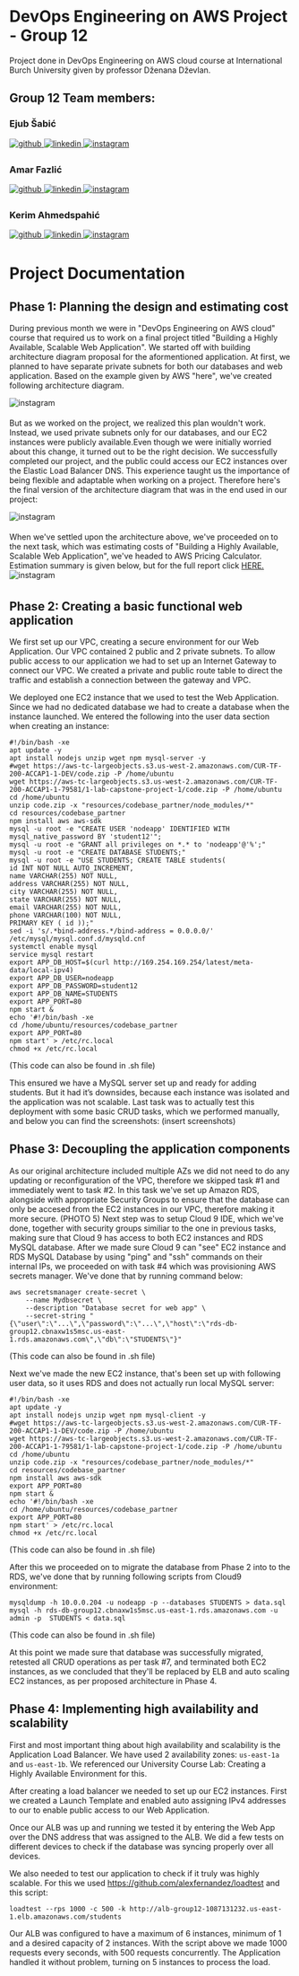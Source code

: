  # DevOps Engineering on AWS Project - Group 12
 
Project done in DevOps Engineering on AWS cloud course at International Burch University given by professor Dženana Dževlan.
 
## Group 12 Team members:
 
 
### Ejub Šabić  
<a href="https://github.com/https://github.com/saba8814" target="_blank">
<img src=https://img.shields.io/badge/github-%2324292e.svg?&style=for-the-badge&logo=github&logoColor=white alt=github style="margin-bottom: 5px;" />
</a>
<a href="https://linkedin.com/in/https://www.linkedin.com/in/ejub-sabic/" target="_blank">
<img src=https://img.shields.io/badge/linkedin-%231E77B5.svg?&style=for-the-badge&logo=linkedin&logoColor=white alt=linkedin style="margin-bottom: 5px;" />
</a>
<a href="https://instagram.com/ejub.sabic" target="_blank">
<img src=https://img.shields.io/badge/instagram-%23000000.svg?&style=for-the-badge&logo=instagram&logoColor=white alt=instagram style="margin-bottom: 5px;" />
</a>  
 
 
 
 
### Amar Fazlić  
<a href="https://github.com/https://github.com/amar-exe" target="_blank">
<img src=https://img.shields.io/badge/github-%2324292e.svg?&style=for-the-badge&logo=github&logoColor=white alt=github style="margin-bottom: 5px;" />
</a>
<a href="https://linkedin.com/in/https://www.linkedin.com/in/amar-fazlic-84b747184/" target="_blank">
<img src=https://img.shields.io/badge/linkedin-%231E77B5.svg?&style=for-the-badge&logo=linkedin&logoColor=white alt=linkedin style="margin-bottom: 5px;" />
</a>
<a href="https://instagram.com/amar.exe" target="_blank">
<img src=https://img.shields.io/badge/instagram-%23000000.svg?&style=for-the-badge&logo=instagram&logoColor=white alt=instagram style="margin-bottom: 5px;" />
</a>  
 
 
 
 
### Kerim Ahmedspahić  
<a href="https://github.com/Kerim357" target="_blank">
<img src=https://img.shields.io/badge/github-%2324292e.svg?&style=for-the-badge&logo=github&logoColor=white alt=github style="margin-bottom: 5px;" />
</a>
<a href="https://www.linkedin.com/in/kerim-ahmedspahic-35052b229/" target="_blank">
<img src=https://img.shields.io/badge/linkedin-%231E77B5.svg?&style=for-the-badge&logo=linkedin&logoColor=white alt=linkedin style="margin-bottom: 5px;" />
</a>
<a href="https://www.instagram.com/_kerim357/" target="_blank">
<img src=https://img.shields.io/badge/instagram-%23000000.svg?&style=for-the-badge&logo=instagram&logoColor=white alt=instagram style="margin-bottom: 5px;" />
</a>  
 
 
<br/>  
 
# Project Documentation
## Phase 1: Planning the design and estimating cost
During previous month we were in "DevOps Engineering on AWS cloud" course that required us to work on a final project titled "Building a Highly Available, Scalable Web Application". We started off with building architecture diagram proposal for the aformentioned application.
At first, we planned to have separate private subnets for both our databases and web application. Based on the example given by AWS "here", we've created following architecture diagram.
 
<img src=/docs/diagrams/initial_architecture_plan.png alt=instagram style="margin-bottom: 5px;" />

But as we worked on the project, we realized this plan wouldn't work. Instead, we used private subnets only for our databases, and our EC2 instances were publicly available.Even though we were initially worried about this change, it turned out to be the right decision. We successfully completed our project, and the public could access our EC2 instances over the Elastic Load Balancer DNS. This experience taught us the importance of being flexible and adaptable when working on a project. Therefore here's the final version of the architecture diagram that was in the end used in our project:

<img src=/docs/diagrams/actual_architecture.png alt=instagram style="margin-bottom: 5px;" />
 
When we've settled upon the architecture above, we've proceeded on to the next task, which was estimating costs of "Building a Highly Available, Scalable Web Application", we've headed to AWS Pricing Calculator. Estimation summary is given below, but for the full report click <a href=https://github.com/amar-exe/ibu-devops-engineering-onaws-cloud-group-12/blob/main/docs/CostEstimate.pdf>HERE.</a> \
<img src=https://i.ibb.co/wcN9Gkh/estimate.jpg alt=instagram style="margin-bottom: 5px;" />
## Phase 2: Creating a basic functional web application
We first set up our VPC, creating a secure environment for our Web Application. Our VPC contained 2 public and 2 private subnets. To allow public access to our application we had to set up an Internet Gateway to connect our VPC. We created a private and public route table to direct the traffic and establish a connection between the gateway and VPC.
 
We deployed one EC2 instance that we used to test the Web Application. Since we had no dedicated database we had to create a database when the instance launched. We entered the following into the user data section when creating an instance:
```
#!/bin/bash -xe
apt update -y
apt install nodejs unzip wget npm mysql-server -y
#wget https://aws-tc-largeobjects.s3.us-west-2.amazonaws.com/CUR-TF-200-ACCAP1-1-DEV/code.zip -P /home/ubuntu
wget https://aws-tc-largeobjects.s3.us-west-2.amazonaws.com/CUR-TF-200-ACCAP1-1-79581/1-lab-capstone-project-1/code.zip -P /home/ubuntu
cd /home/ubuntu
unzip code.zip -x "resources/codebase_partner/node_modules/*"
cd resources/codebase_partner
npm install aws aws-sdk
mysql -u root -e "CREATE USER 'nodeapp' IDENTIFIED WITH mysql_native_password BY 'student12'";
mysql -u root -e "GRANT all privileges on *.* to 'nodeapp'@'%';"
mysql -u root -e "CREATE DATABASE STUDENTS;"
mysql -u root -e "USE STUDENTS; CREATE TABLE students(
id INT NOT NULL AUTO_INCREMENT,
name VARCHAR(255) NOT NULL,
address VARCHAR(255) NOT NULL,
city VARCHAR(255) NOT NULL,
state VARCHAR(255) NOT NULL,
email VARCHAR(255) NOT NULL,
phone VARCHAR(100) NOT NULL,
PRIMARY KEY ( id ));"
sed -i 's/.*bind-address.*/bind-address = 0.0.0.0/' /etc/mysql/mysql.conf.d/mysqld.cnf
systemctl enable mysql
service mysql restart
export APP_DB_HOST=$(curl http://169.254.169.254/latest/meta-data/local-ipv4)
export APP_DB_USER=nodeapp
export APP_DB_PASSWORD=student12
export APP_DB_NAME=STUDENTS
export APP_PORT=80
npm start &
echo '#!/bin/bash -xe
cd /home/ubuntu/resources/codebase_partner
export APP_PORT=80
npm start' > /etc/rc.local
chmod +x /etc/rc.local
```
(This code can also be found in .sh file)
 
This ensured we have a MySQL server set up and ready for adding students. But it had it’s downsides, because each instance was isolated and the application was not scalable. Last task was to actually test this deployment with some basic CRUD tasks, which we performed manually, and below you can find the screenshots:
(insert screenshots)
## Phase 3: Decoupling the application components
As our original architecture included multiple AZs we did not need to do any updating or reconfiguration of the VPC, therefore we skipped task #1 and immediately went to task #2. In this task we've set up Amazon RDS, alongside with appropriate Security Groups to ensure that the database can only be accesed from the EC2 instances in our VPC, therefore making it more secure.
(PHOTO 5)
Next step was to setup Cloud 9 IDE, which we've done, together with security groups similiar to the one in previous tasks, making sure that Cloud 9 has access to both EC2 instances and RDS MySQL database. After we made sure Cloud 9 can "see" EC2 instance and RDS MySQL Database by using "ping" and "ssh" commands on their internal IPs, we proceeded on with task #4 which was provisioning AWS secrets manager. We've done that by running command below:
```
aws secretsmanager create-secret \
    --name Mydbsecret \
    --description "Database secret for web app" \
    --secret-string "{\"user\":\"...\",\"password\":\"...\",\"host\":\"rds-db-group12.cbnaxw1s5msc.us-east-1.rds.amazonaws.com\",\"db\":\"STUDENTS\"}"
```
(This code can also be found in .sh file)
 
Next we've made the new EC2 instance, that's been set up with following user data, so it uses RDS and does not actually run local MySQL server:
```
#!/bin/bash -xe
apt update -y
apt install nodejs unzip wget npm mysql-client -y
#wget https://aws-tc-largeobjects.s3.us-west-2.amazonaws.com/CUR-TF-200-ACCAP1-1-DEV/code.zip -P /home/ubuntu
wget https://aws-tc-largeobjects.s3.us-west-2.amazonaws.com/CUR-TF-200-ACCAP1-1-79581/1-lab-capstone-project-1/code.zip -P /home/ubuntu
cd /home/ubuntu
unzip code.zip -x "resources/codebase_partner/node_modules/*"
cd resources/codebase_partner
npm install aws aws-sdk
export APP_PORT=80
npm start &
echo '#!/bin/bash -xe
cd /home/ubuntu/resources/codebase_partner
export APP_PORT=80
npm start' > /etc/rc.local
chmod +x /etc/rc.local
```
(This code can also be found in .sh file)
 
After this we proceeded on to migrate the database from Phase 2 into to the RDS, we've done that by running following scripts from Cloud9 environment:
 
```
mysqldump -h 10.0.0.204 -u nodeapp -p --databases STUDENTS > data.sql
mysql -h rds-db-group12.cbnaxw1s5msc.us-east-1.rds.amazonaws.com -u admin -p  STUDENTS < data.sql
```
(This code can also be found in .sh file)
 
At this point we made sure that database was successfully migrated, retested all CRUD operations as per task #7, and terminated both EC2 instances, as we concluded that they'll be replaced by ELB and auto scaling EC2 instances, as per proposed architecture in Phase 4. 
## Phase 4: Implementing high availability and scalability
 First and most important thing about high availability and scalability is the Application Load Balancer. We have used 2 availability zones: ```us-east-1a``` and ```us-east-1b```. We referenced our University Course Lab: Creating a Highly Available Environment for this.

After creating a load balancer we needed to set up our EC2 instances. First we created a Launch Template and enabled auto assigning IPv4 addresses to our to enable public access to our Web Application.

Once our ALB was up and running we tested it by entering the Web App over the DNS address that was assigned to the ALB. We did a few tests on different devices to check if the database was syncing properly over all devices.

We also needed to test our application to check if it truly was highly scalable. For this we used https://github.com/alexfernandez/loadtest and this script:
```
loadtest --rps 1000 -c 500 -k http://alb-group12-1087131232.us-east-1.elb.amazonaws.com/students
```

Our ALB was configured to have a maximum of 6 instances, minimum of 1 and a desired capacity of 2 instances. With the script above we made 1000 requests every seconds, with 500 requests concurrently. The Application handled it without problem, turning on 5 instances to process the load.

